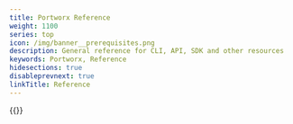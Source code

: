 ```yaml
---
title: Portworx Reference
weight: 1100
series: top
icon: /img/banner__prerequisites.png
description: General reference for CLI, API, SDK and other resources
keywords: Portworx, Reference 
hidesections: true
disableprevnext: true
linkTitle: Reference
---
```

{{<homelist series="reference">}}

